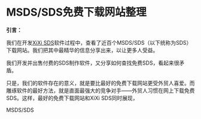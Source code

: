 # MSDS/SDS免费下载网站整理

**引言：**

我们在开发[XiXi SDS](http://www.xixisys.com)软件过程中，查看了近百个MSDS/SDS（以下统称为SDS）下载网站。我们把其中最精华的信息分享出来，以让更多人受益。

我们开发并出售付费的SDS制作软件，又分享如何查找免费SDS，看起来很矛盾。

只是，我们的软件存在的意义，就是要比最好的免费下载网站更受外贸人喜爱。而雕琢软件的最好方法，就是直面最强大的竞争对手——外贸人习惯在网上下载免费SDS。这样，最好的免费下载网站和XiXi SDS同时展现，

MSDS/SDS

